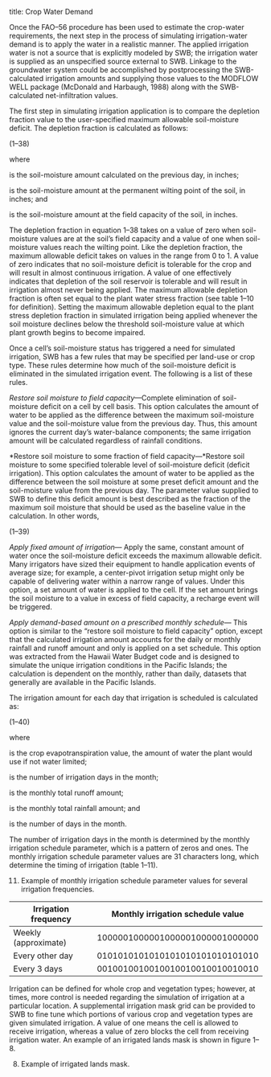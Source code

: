 title: Crop Water Demand

Once the FAO–56 procedure has been used to estimate the crop-water
requirements, the next step in the process of simulating
irrigation-water demand is to apply the water in a realistic manner. The
applied irrigation water is not a source that is explicitly modeled by
SWB; the irrigation water is supplied as an unspecified source external
to SWB. Linkage to the groundwater system could be accomplished by
postprocessing the SWB-calculated irrigation amounts and supplying those
values to the MODFLOW WELL package (McDonald and Harbaugh, 1988) along
with the SWB-calculated net-infiltration values.

The first step in simulating irrigation application is to compare the
depletion fraction value to the user-specified maximum allowable
soil-moisture deficit. The depletion fraction is calculated as follows:

(1–38)

where

is the soil-moisture amount calculated on the previous day, in inches;

is the soil-moisture amount at the permanent wilting point of the soil,
in inches; and

is the soil-moisture amount at the field capacity of the soil, in
inches.

The depletion fraction in equation 1–38 takes on a value of zero when
soil-moisture values are at the soil’s field capacity and a value of one
when soil-moisture values reach the wilting point. Like the depletion
fraction, the maximum allowable deficit takes on values in the range
from 0 to 1. A value of zero indicates that no soil-moisture deficit is
tolerable for the crop and will result in almost continuous irrigation.
A value of one effectively indicates that depletion of the soil
reservoir is tolerable and will result in irrigation almost never being
applied. The maximum allowable depletion fraction is often set equal to
the plant water stress fraction (see table 1–10 for definition). Setting
the maximum allowable depletion equal to the plant stress depletion
fraction in simulated irrigation being applied whenever the soil
moisture declines below the threshold soil-moisture value at which plant
growth begins to become impaired.

Once a cell’s soil-moisture status has triggered a need for simulated
irrigation, SWB has a few rules that may be specified per land-use or
crop type. These rules determine how much of the soil-moisture deficit
is eliminated in the simulated irrigation event. The following is a list
of these rules.

*Restore soil moisture to field capacity*—Complete elimination of
soil-moisture deficit on a cell by cell basis. This option calculates
the amount of water to be applied as the difference between the maximum
soil-moisture value and the soil-moisture value from the previous day.
Thus, this amount ignores the current day’s water-balance components;
the same irrigation amount will be calculated regardless of rainfall
conditions.

*Restore soil moisture to some fraction of field capacity—*Restore soil
moisture to some specified tolerable level of soil-moisture deficit
(deficit irrigation). This option calculates the amount of water to be
applied as the difference between the soil moisture at some preset
deficit amount and the soil-moisture value from the previous day. The
parameter value supplied to SWB to define this deficit amount is best
described as the fraction of the maximum soil moisture that should be
used as the baseline value in the calculation. In other words,

(1–39)

*Apply fixed amount of irrigation*— Apply the same, constant amount of
water once the soil-moisture deficit exceeds the maximum allowable
deficit. Many irrigators have sized their equipment to handle
application events of average size; for example, a center-pivot
irrigation setup might only be capable of delivering water within a
narrow range of values. Under this option, a set amount of water is
applied to the cell. If the set amount brings the soil moisture to a
value in excess of field capacity, a recharge event will be triggered.

*Apply demand-based amount on a prescribed monthly schedule*— This
option is similar to the “restore soil moisture to field capacity”
option, except that the calculated irrigation amount accounts for the
daily or monthly rainfall and runoff amount and only is applied on a set
schedule. This option was extracted from the Hawaii Water Budget code
and is designed to simulate the unique irrigation conditions in the
Pacific Islands; the calculation is dependent on the monthly, rather
than daily, datasets that generally are available in the Pacific
Islands.

The irrigation amount for each day that irrigation is scheduled is
calculated as:

(1–40)

where

is the crop evapotranspiration value, the amount of water the plant
would use if not water limited;

is the number of irrigation days in the month;

is the monthly total runoff amount;

is the monthly total rainfall amount; and

is the number of days in the month.

The number of irrigation days in the month is determined by the monthly
irrigation schedule parameter, which is a pattern of zeros and ones. The
monthly irrigation schedule parameter values are 31 characters long,
which determine the timing of irrigation (table 1–11).

11. Example of monthly irrigation schedule parameter values for several
    irrigation frequencies.

| Irrigation frequency | Monthly irrigation schedule value |
| -------------------- | --------------------------------- |
| Weekly (approximate) | 1000001000001000001000001000000   |
| Every other day      | 0101010101010101010101010101010   |
| Every 3 days         | 0010010010010010010010010010010   |

Irrigation can be defined for whole crop and vegetation types; however,
at times, more control is needed regarding the simulation of irrigation
at a particular location. A supplemental irrigation mask grid can be
provided to SWB to fine tune which portions of various crop and
vegetation types are given simulated irrigation. A value of one means
the cell is allowed to receive irrigation, whereas a value of zero
blocks the cell from receiving irrigation water. An example of an
irrigated lands mask is shown in figure 1–8.

8.  Example of irrigated lands mask.
